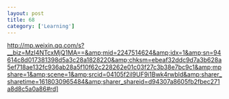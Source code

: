 ```yaml
---
layout: post
title: 68
category: ['Learning']
---
```


http://mp.weixin.qq.com/s?__biz=MzI4NTcxMjQ1MA==&amp;mid=2247514624&amp;idx=1&amp;sn=94614c8d017381398d5a3c28a1828220&amp;chksm=ebeaf32ddc9d7a3b628a5ef718ae132fc936ab28a5f10f62c228262e01c03f27c3b38e7bc9c1&amp;mpshare=1&amp;scene=1&amp;srcid=04105f2il9UF9i1Bwk4rwbld&amp;sharer_sharetime=1618030965484&amp;sharer_shareid=d94307a8605fb2fbec271a8d8c5a0a86#rd]


